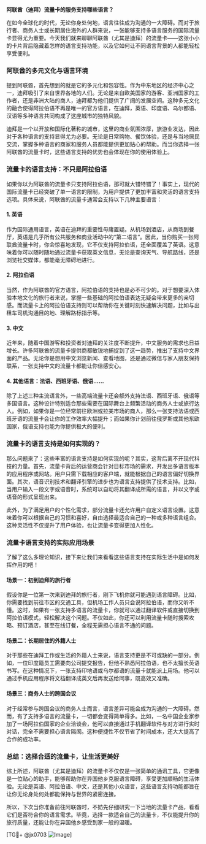 **阿联酋（迪拜）流量卡的服务支持哪些语言？**

在如今全球化的时代，无论你身处何地，语言往往成为沟通的一大障碍。而对于旅行者、商务人士或长期居住海外的人群来说，一张能够支持多语言服务的国际流量卡显得尤为重要。今天我们就来聊聊阿联酋（尤其是迪拜）的流量卡——这张小小的卡片背后隐藏着怎样的语言支持功能，以及它如何让不同语言背景的人都能轻松享受便利。

### 阿联酋的多元文化与语言环境

提到阿联酋，首先想到的就是它的多元化和包容性。作为中东地区的经济中心之一，迪拜吸引了来自世界各地的人们。无论是来自欧美国家的游客、亚洲国家的工作者，还是非洲大陆的商人，迪拜都为他们提供了广阔的发展空间。这种多元文化的融合使得阿拉伯语不再是唯一的官方语言，在迪拜，英语、印度语、乌尔都语、汉语等多种语言共同构成了这座城市的独特风貌。

迪拜是一个以开放和国际化著称的城市，这里的商业氛围浓厚，旅游业发达，因此对于各种语言的支持显得尤为必要。无论是日常购物、餐饮体验，还是与当地居民交流，掌握多种语言的商家和服务人员都能提供更加贴心的帮助。而当你选择一张阿联酋的流量卡时，这些语言支持的优势也会体现在你的使用体验上。

### 流量卡的语言支持：不只是阿拉伯语

如果你以为阿联酋的流量卡只支持阿拉伯语，那可就大错特错了！事实上，现代的国际流量卡已经突破了单一语言的限制，为用户提供了更加丰富和灵活的语言支持选项。具体来说，阿联酋的流量卡通常会支持以下几种主要语言：

#### 1. **英语**
作为国际通用语言，英语在迪拜的重要性毋庸置疑。从机场到酒店，从商场到餐厅，英语是几乎所有公共服务和商业活动中的“第二语言”。因此，当你购买一张阿联酋流量卡时，你会惊喜地发现，它不仅支持阿拉伯语，还全面覆盖了英语。这意味着你可以随时随地通过流量卡获取英文信息，无论是查询天气、导航路线，还是浏览社交媒体，都能毫无障碍地进行。

#### 2. **阿拉伯语**
当然，作为阿联酋的官方语言，阿拉伯语的支持也是必不可少的。对于想要深入体验本地文化的旅行者来说，掌握一些基础的阿拉伯语表达无疑会带来更多的亲切感。而流量卡上的阿拉伯语支持则可以帮助你在关键时刻快速解决问题，比如与出租车司机沟通目的地、理解路标指示等。

#### 3. **中文**
近年来，随着中国游客和投资者对迪拜的关注度不断提升，中文服务的需求也日益增长。许多阿联酋的流量卡提供商都敏锐地捕捉到了这一趋势，推出了支持中文界面的产品。无论你是想用中文浏览新闻、查看地图，还是通过微信与家人朋友保持联系，一张支持中文的流量卡都能让你倍感安心。

#### 4. **其他语言：法语、西班牙语、俄语……**
除了上述三种主流语言外，一些高端流量卡还会额外支持法语、西班牙语、俄语等多国语言。这种设计特别适合那些需要在国际舞台上频繁活动的商务人士或旅行达人。例如，如果你是一位经常前往欧洲或拉美市场的商人，那么一张支持法语或西班牙语的流量卡会让你的工作效率大幅提升；而如果你计划前往俄罗斯或其他东欧国家，俄语支持也能为你提供极大的便利。

### 流量卡的语言支持是如何实现的？

那么问题来了：这些丰富的语言支持是如何实现的呢？其实，这背后离不开现代科技的力量。首先，流量卡背后的运营商会针对目标市场的需求，开发出多语言版本的应用程序或网站。用户只需下载相应的客户端，就能根据自己的语言偏好切换界面。其次，语音识别技术和翻译引擎的进步也为语言支持提供了技术支持。比如，当用户输入一段文字或语音时，系统可以自动将其翻译成所需的语言，并以文字或语音的形式呈现出来。

此外，为了满足用户的个性化需求，部分流量卡还允许用户自定义语言设置。这意味着你可以根据自己的习惯和喜好，自由选择最适合自己的一种或多种语言组合。这种灵活性不仅提升了用户体验，也让流量卡变得更加人性化。

### 流量卡语言支持的实际应用场景

了解了这么多理论知识，接下来让我们来看看这些语言支持在实际生活中是如何发挥作用的吧！

#### 场景一：初到迪拜的旅行者
假设你是一位第一次来到迪拜的旅行者，刚下飞机你就可能遇到语言障碍。比如，你需要找到前往市区的交通工具，但机场工作人员只会说阿拉伯语，而你又听不懂。这时，如果有一张支持多语言的流量卡，你就可以通过翻译软件或直接切换到阿拉伯语模式，轻松解决这个问题。不仅如此，你还可以利用流量卡随时搜索攻略、预订酒店，甚至在线订餐，全程无需担心语言不通的问题。

#### 场景二：长期居住的外籍人士
对于那些在迪拜工作或生活的外籍人士来说，语言支持更是不可或缺的一部分。例如，一位印度籍员工需要向公司提交报告，但他不熟悉阿拉伯语，也不太擅长英语书写。在这种情况下，一张支持印地语或乌尔都语的流量卡就能派上用场。他可以通过手机应用程序将文档翻译成英文后再发送给同事，既高效又准确。

#### 场景三：商务人士的跨国会议
对于经常参与跨国会议的商务人士而言，语言差异可能会成为沟通的一大障碍。然而，有了支持多语言的流量卡，一切都会变得简单得多。比如，一名中国企业家参加了一场阿拉伯国家的企业洽谈会，他可以直接通过手机翻译软件与对方进行实时对话，完全不需要担心语言隔阂。这种便捷性不仅节省了时间成本，还大大提高了合作的成功率。

### 总结：选择合适的流量卡，让生活更美好

综上所述，阿联酋（尤其是迪拜）的流量卡不仅仅是一张简单的通讯工具，它更像是一位贴心的助手，能够帮助你在异国他乡克服语言障碍，享受更加顺畅的生活体验。无论是英语、阿拉伯语、中文，还是其他小众语言，这些语言支持功能都旨在让你无论身处何处都能保持与世界的紧密连接。

所以，下次当你准备前往阿联酋时，不妨先仔细研究一下当地的流量卡产品，看看它们是否符合你的语言需求。毕竟，选择一款适合自己的流量卡，不仅能提升你的旅行质量，还能让你在异国他乡感受到家一般的温暖。

[TG💪+ @jx0703 ![Image](https://github.com/user-attachments/assets/dbca1d08-cadb-493c-b0ec-ad6f7a83f270)]